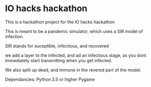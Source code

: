 # IO hacks hackathon
This is a hackathon project for the IO hacks hackathon

This is meant to be a pandemic simulator, which uses a SIR model of infection.

SIR stands for suceptible, infectious, and recovered

we add a layer to the infected, and ad an infectious stage, as you dont immediately start transmitting when you get infected.

We also split up dead, and immune in the revered part of the model.



Dependancies:
Python 3.5 or higher
Pygame

